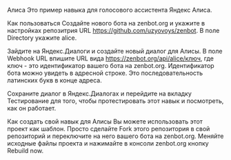 Алиса
Это пример навыка для голосового ассистента Яндекс Алиса.

Как пользоваться
Создайте нового бота на zenbot.org и укажите в настройках репозитрия URL https://github.com/uzyovoys/zenbot. В поле Directory укажите alice.

Зайдите на Яндекс.Диалоги и создайте новый диалог для Алисы. В поле Webhook URL впишите URL вида https://zenbot.org/api/alice/ключ, где ключ - это идентификатор вашего бота на zenbot.org. Идентификатор бота можно увидеть в адресной строке. Это последовательность латинских букв в конце адреса.

Сохраните диалог в Яндекс.Диалогах и перейдите на вкладку Тестирование для того, чтобы протестировать этот навык и посмотреть, как он работает.

Как создать свой навык для Алисы
Вы можете использовать этот проект как шаблон. Просто сделайте Fork этого репозитория в свой репозиторий и переключите на него вашего бота на zenbot.org. Меняйте исходные файлы проекта и нажимайте в консоли zenbot.org кнопку Rebuild now.
